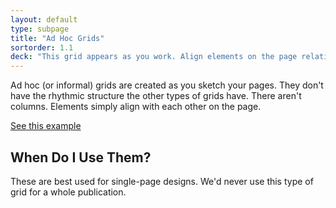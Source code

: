 ```yaml
---
layout: default
type: subpage
title: "Ad Hoc Grids"
sortorder: 1.1
deck: "This grid appears as you work. Align elements on the page relative to each other."
---
```

Ad hoc (or informal) grids are created as you sketch your pages. They don't have the rhythmic structure the other types of grids have. There aren't columns. Elements simply align with each other on the page.

[See this example](https://learning.oreilly.com/library/view/the-art-of/9781315301532/xhtml/14_Chapter08.xhtml#ch8-5)

## When Do I Use Them?

These are best used for single-page designs. We'd never use this type of grid for a whole publication.